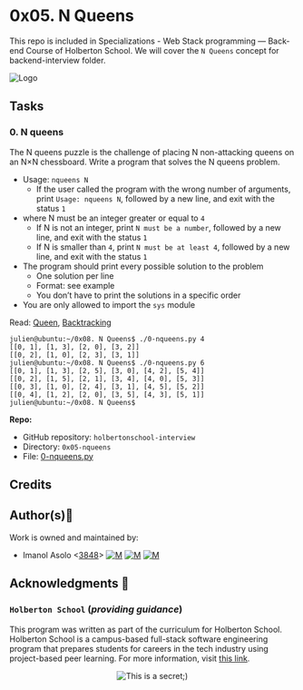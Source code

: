 0x05. N Queens
==============

This repo is included in Specializations - Web Stack programming ― Back-end Course of Holberton School. We will cover the `N Queens` concept for backend-interview folder.

![Logo](https://www.howtogeek.com/wp-content/uploads/2021/05/laptop-with-terminal-big.png?height=200p&trim=2,2,2,50)

Tasks
-----

### 0\. N queens

The N queens puzzle is the challenge of placing N non-attacking queens on an N×N chessboard. Write a program that solves the N queens problem.

*   Usage: `nqueens N`
    *   If the user called the program with the wrong number of arguments, print `Usage: nqueens N`, followed by a new line, and exit with the status `1`
*   where N must be an integer greater or equal to `4`
    *   If N is not an integer, print `N must be a number`, followed by a new line, and exit with the status `1`
    *   If N is smaller than `4`, print `N must be at least 4`, followed by a new line, and exit with the status `1`
*   The program should print every possible solution to the problem
    *   One solution per line
    *   Format: see example
    *   You don’t have to print the solutions in a specific order
*   You are only allowed to import the `sys` module

Read: [Queen](https://intranet.hbtn.io/rltoken/u80efQj5HUl9-FwkzWieCA "Queen"), [Backtracking](https://intranet.hbtn.io/rltoken/OjIVuPYh-rEjUHc7crQ5lw "Backtracking")

    julien@ubuntu:~/0x08. N Queens$ ./0-nqueens.py 4
    [[0, 1], [1, 3], [2, 0], [3, 2]]
    [[0, 2], [1, 0], [2, 3], [3, 1]]
    julien@ubuntu:~/0x08. N Queens$ ./0-nqueens.py 6
    [[0, 1], [1, 3], [2, 5], [3, 0], [4, 2], [5, 4]]
    [[0, 2], [1, 5], [2, 1], [3, 4], [4, 0], [5, 3]]
    [[0, 3], [1, 0], [2, 4], [3, 1], [4, 5], [5, 2]]
    [[0, 4], [1, 2], [2, 0], [3, 5], [4, 3], [5, 1]]
    julien@ubuntu:~/0x08. N Queens$ 
    

**Repo:**

*   GitHub repository: `holbertonschool-interview`
*   Directory: `0x05-nqueens`
*   File: [0-nqueens.py]()

## Credits

## Author(s):blue_book:

Work is owned and maintained by:
* Imanol Asolo <[3848](mailto:3848@holbertonschool.com)> [![M](https://upload.wikimedia.org/wikipedia/commons/thumb/9/91/Octicons-mark-github.svg/25px-Octicons-mark-github.svg.png)](https://github.com/Imanolasolo) [![M](https://upload.wikimedia.org/wikipedia/fr/thumb/c/c8/Twitter_Bird.svg/25px-Twitter_Bird.svg.png)](https://twitter.com/jjusturi) [![M](https://upload.wikimedia.org/wikipedia/commons/thumb/c/ca/LinkedIn_logo_initials.png/25px-LinkedIn_logo_initials.png)](https://www.linkedin.com/in/imanol-asolo-5ba9b42a/)


## Acknowledgments :mega: 

### **`Holberton School`** (*providing guidance*)
This program was written as part of the curriculum for Holberton School.
Holberton School is a campus-based full-stack software engineering program
that prepares students for careers in the tech industry using project-based
peer learning. For more information, visit [this link](https://www.holbertonschool.com/).
<p align="center">
	<img src="https://assets.website-files.com/6105315644a26f77912a1ada/610540e8b4cd6969794fe673_Holberton_School_logo-04-04.svg" alt="This is a secret;)">
</p>
